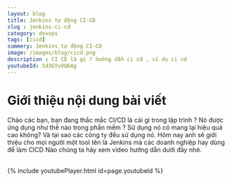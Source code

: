 ```yaml
---
layout: blog
title: Jenkins tự động CI-CD
slug : jenkins-ci-cd
category: devops
tags: [cicd]
summery: Jenkins tự động CI-CD   
image: /images/blog/cicd.png
description : CI CD là gì ? hướng dẫn ci cd , ví dụ ci cd
youtubeId: Sd3GYvOQ6Ag
---
```


# **Giới thiệu nội dung bài viết**

Chào các bạn, bạn đang thắc mắc CI/CD là cái gì trong lập trình ? Nó được ứng dụng như thế nào trong phần mềm ? Sử dụng nó có mang lại
hiệu quả cao không? Và tại sao các công ty đều sử dụng nó. Hôm nay anh sẽ giới thiệu cho mọi người một tool tên là Jenkins mà các doanh
nghiệp hay dùng để làm CICD
Nào chúng ta hãy xem video hướng dẫn dưới đây nhé.

<br>
{% include youtubePlayer.html id=page.youtubeId %}
